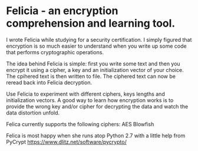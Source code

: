 # Felicia - an encryption comprehension and learning tool.

I wrote Felicia while studying for a security certification. I simply figured that encryption is so much easier to understand when you write up some code that performs cryptographic operations.

The idea behind Felicia is simple: first you write some text and then you encrypt it using a cipher, a key and an initialization vector of your choice. The cpihered text is then written to file. The ciphered text can now be reread back into Felicia decryption.

Use Felicia to experiment with different ciphers, keys lengths and initialization vectors. A good way to learn how encryption works is to provide the wrong key and/or cipher for decrypting the data and watch the data distortion unfold. 

Felica currently supports the following ciphers:
AES
Blowfish





Felica is most happy when she runs atop Python 2.7 with a little
help from PyCrypt https://www.dlitz.net/software/pycrypto/
